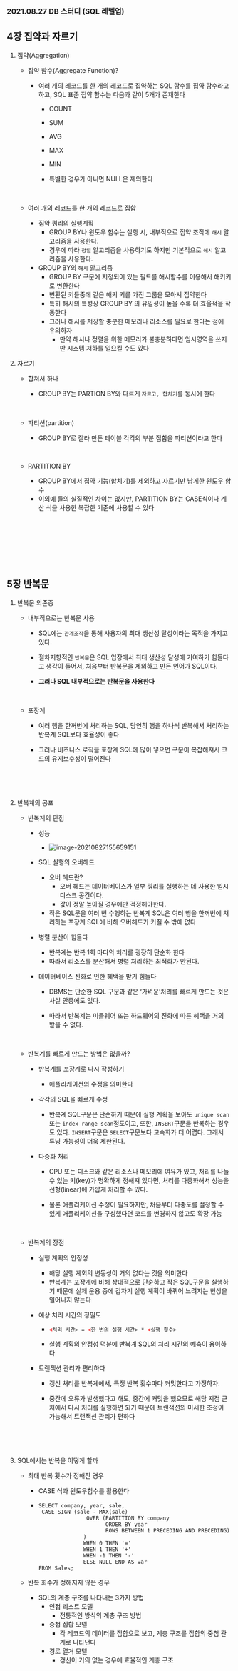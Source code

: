 ### 2021.08.27 DB 스터디 (SQL 레벨업)

## 4장 집약과 자르기



1. 집약(Aggregation)

   - 집약 함수(Aggregate Function)?

     - 여러 개의 레코드를 한 개의 레코드로 집약하는 SQL 함수를 집약 함수라고 하고, SQL 표준 집약 함수는 다음과 같이 5개가 존재한다

       - COUNT

       - SUM

       - AVG

       - MAX

       - MIN

       - 특별한 경우가 아니면 NULL은 제외한다

         <BR>

   - 여러 개의 레코드를 한 개의 레코드로 집합
     - 집약 쿼리의 실행계획
       - GROUP BY나 윈도우 함수는 실행 시, 내부적으로 집약 조작에 `해시` 알고리즘을 사용한다. 
       - 경우에 따라 `정렬` 알고리즘을 사용하기도 하지만 기본적으로 `해시` 알고리즘을 사용한다. 
     - GROUP BY의  `해시` 알고리즘
       - GROUP BY 구문에 지정되어 있는 필드를 해시함수를 이용해서 해키키로 변환한다
       - 변환된 키들중에 같은 해키 키를 가진 그룹을 모아서 집약한다  
       - 특히 해시의 특성상 GROUP BY 의 유일성이 높을 수록 더 효율적을 작동한다
       - 그러나 해시를 저장할 충분한 메모리나 리소스를 필요로 한다는 점에 유의하자
         - 만약 해시나 정렬을 위한 메모리가 불충분하다면 임시영역을 쓰지만 시스템 저하를 일으킬 수도 있다

2. 자르기

   - 합쳐서 하나

     - GROUP BY는 PARTION BY와 다르게 `자르고, 합치기`를 동시에 한다

       <BR>

   - 파티션(partition)

     - GROUP BY로 잘라 만든 테이블 각각의 부분 집합을 파티션이라고 한다

       <BR>

   - PARTITION BY

     - GROUP BY에서 집약 기능(합치기)를 제외하고 자르기만 남게한 윈도우 함수
     - 이외에 둘의 실질적인 차이는 없지만, PARTITION BY는 CASE식이나 계산 식을 사용한 복잡한 기준에 사용할 수 있다

<br>

<br>

<br>

<BR>

<BR>

<BR>


## 5장 반복문



1. 반복문 의존증

   - 내부적으로는 반복문 사용

     - SQL에는 `관계조작`을 통해 사용자의 최대 생산성 달성이라는 목적을 가지고 있다.

     - 절차지향적인 `반복문`은 SQL 입장에서 최대 생산성 달성에 기여하기 힘들다고 생각이 들어서, 처음부터 반복문을 제외하고 만든 언어가 SQL이다.

     - **그러나 SQL 내부적으로는 반복문을 사용한다**

       <BR>

   - 포장계

     - 여러 행을 한꺼번에 처리하는 SQL, 당연히 행을 하나씩 반복해서 처리하는 반복계 SQL보다 효율성이 좋다

     - 그러나 비즈니스 로직을 포장계 SQL에 많이 넣으면 구문이 복잡해져서 코드의 유지보수성이 떨어진다

       <BR>

       <BR>

       <BR>

2. 반복계의 공포

   - 반복계의 단점

     - 성능

       - ![image-20210827155659151](C:\Users\wooko\AppData\Roaming\Typora\typora-user-images\image-20210827155659151.png)

     - SQL 실행의 오버헤드

       - 오버 헤드란?
         - 오버 헤드는 데이터베이스가 일부 쿼리를 실행하는 데 사용한 임시 디스크 공간이다.
         - 값이 정말 높아질 경우에만 걱정해야한다.
       - 작은 SQL문을 여러 번 수행하는 반복계 SQL은 여러 행을 한꺼번에 처리하는 포장계 SQL에 비해 오버헤드가 커질 수 밖에 없다 

     - 병렬 분산이 힘들다

       - 반복계는 반복 1회 마다의 처리를 굉장히 단순화 한다
       - 따라서 리소스를 분산해서 병렬 처리하는 최적화가 안된다.

     - 데이터베이스 진화로 인한 혜택을 받기 힘들다

       - DBMS는 단순한 SQL 구문과 같은 ‘가벼운’처리를 빠르게 만드는 것은 사실 안중에도 없다. 

       - 따라서 반복계는 미들웨어 또는 하드웨어의 진화에 따른 혜택을 거의 받을 수 없다. 

         <BR>

   - 반복계를 빠르게 만드는 방법은 없을까?

     - 반복계를 포장계로 다시 작성하기

       - 애플리케이션의 수정을 의미한다

     - 각각의 SQL을 빠르게 수정

       - 반복계 SQL구문은 단순하기 때문에 실행 계획을 보아도 `unique scan`또는 `index range scan`정도이고, 또한, `INSERT`구문을 반복하는 경우도 있다. `INSERT`구문은 `SELECT`구문보다 고속화가 더 어렵다. 그래서 튜닝 가능성이 더욱 제한된다.

     - 다중화 처리

       - CPU 또는 디스크와 같은 리소스나 메모리에 여유가 있고, 처리를 나눌 수 있는 키(key)가 명확하게 정해져 있다면, 처리를 다중화해서 성능을 선형(linear)에 가깝게 처리할 수 있다.

       - 물론 애플리케이션 수정이 필요하지만, 처음부터 다중도를 설정할 수 있게 애플리케이션을 구성했다면 코드를 변경하지 않고도 확장 가능

         <BR>

   - 반복계의 장점

     - 실행 계획의 안정성

       - 해당 실행 계회의 변동성이 거의 없다는 것을 의미한다 
       - 반복계는 포장계에 비해 상대적으로 단순하고 작은 SQL구문을 실행하기 때문에 실제 운용 중에 갑자기 실행 계획이 바뀌어 느려지는 현상을 일어나지 않는다

     - 예상 처리 시간의 정밀도

       - ```html
         <처리 시간> = <한 번의 실행 시간> * <실행 횟수>
         ```

       - 실행 계획의 안정성 덕분에 반복계 SQL의 처리 시간의 예측이 용이하다

     - 트랜잭션 관리가 편리하다

       - 갱신 처리를 반복계에서, 특정 반복 횟수마다 커밋한다고 가정하자. 

       - 중간에 오류가 발생했다고 해도, 중간에 커밋을 했으므로 해당 지점 근처에서 다시 처리를 실행하면 되기 때문에 트랜잭션의 미세한 조정이 가능해서 트랜잭션 관리가 편하다 

         <BR>

         <BR>

         <BR>

3. SQL에서는 반복을 어떻게 할까

   - 최대 반복 횟수가 정해진 경우

     - CASE 식과 윈도우함수를 활용한다

     - ```mysql
       SELECT company, year, sale, 
       	CASE SIGN (sale - MAX(sale)
                      OVER (PARTITION BY company
                            ORDER BY year
                            ROWS BETWEEN 1 PRECEDING AND PRECEDING)
                     )
                     WHEN 0 THEN '='
                     WHEN 1 THEN '+'
                     WHEN -1 THEN '-'
                     ELSE NULL END AS var
       FROM Sales;
       ```

   - 반복 회수가 정해지지 않은 경우

     - SQL의 계층 구조를 나타내는 3가지 방법
       - 인접 리스트 모델
         - 전통적인 방식의 계층 구조 방법
       - 중첩 집합 모델
         - 각 레코드의 데이터를 집합으로 보고, 계층 구조를 집합의 중첩 관계로 나타낸다
       - 경로 열거 모델
         - 갱신이 거의 없는 경우에 효율적인 계층 구조 